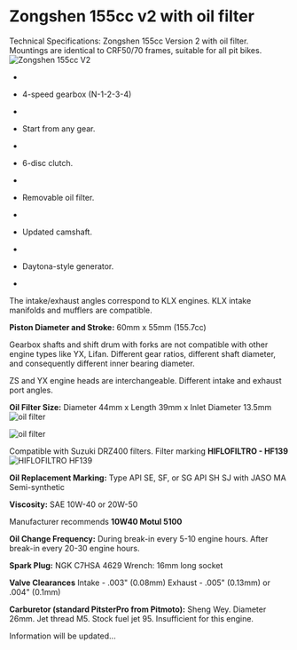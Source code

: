 # Zongshen 155cc v2 with oil filter

Technical Specifications:
Zongshen 155cc Version 2 with oil filter.
Mountings are identical to CRF50/70 frames, suitable for all pit bikes.
![Zongshen 155cc V2](http://mypitbike.ru/uploads/images/00/00/01/2012/06/04/07cda1.jpg "Zongshen 155cc V2")

-

- 4-speed gearbox (N-1-2-3-4)
-

- Start from any gear.
-

- 6-disc clutch.
-

- Removable oil filter.
-

- Updated camshaft.
-

- Daytona-style generator.
-


The intake/exhaust angles correspond to KLX engines. KLX intake manifolds and mufflers are compatible.

**Piston Diameter and Stroke:** 60mm x 55mm (155.7cc)

Gearbox shafts and shift drum with forks are not compatible with other engine types like YX, Lifan. Different gear ratios, different shaft diameter, and consequently different inner bearing diameter.

ZS and YX engine heads are interchangeable. Different intake and exhaust port angles.

**Oil Filter Size:** Diameter 44mm x Length 39mm x Inlet Diameter 13.5mm
![oil filter](http://mypitbike.ru/uploads/images/00/00/01/2012/06/04/cb2077c860.jpg "oil filter")

![oil filter](http://mypitbike.ru/uploads/images/00/00/01/2012/06/04/67ea352b59.jpg "oil filter")

Compatible with Suzuki DRZ400 filters. Filter marking **HIFLOFILTRO - HF139**
![HIFLOFILTRO HF139](http://mypitbike.ru/uploads/images/00/00/01/2012/06/04/ad624fcb98.jpg "HIFLOFILTRO HF139")

**Oil Replacement Marking:**
Type API SE, SF, or SG
API SH SJ with JASO MA
Semi-synthetic

**Viscosity:**
SAE 10W-40 or 20W-50

Manufacturer recommends **10W40 Motul 5100**

**Oil Change Frequency:**
During break-in every 5-10 engine hours.
After break-in every 20-30 engine hours.

**Spark Plug:**
NGK C7HSA 4629
Wrench: 16mm long socket

**Valve Clearances**
Intake - .003" (0.08mm)
Exhaust - .005" (0.13mm) or .004" (0.1mm)

**Carburetor (standard PitsterPro from Pitmoto):**
Sheng Wey. Diameter 26mm. Jet thread M5.
Stock fuel jet 95. Insufficient for this engine.

Information will be updated...